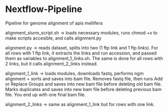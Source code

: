 # Nextflow-Pipeline 
Pipeline for genome alignment of apis mellifera <br />

alignment_slurm_script.sh -> loads necessary modules, runs chmod +x to make scripts accesible, and calls alignment.py <br />

alignment.py -> reads dataset, splits into two (1 ftp link and 1 ftp links). For all rows with 1 ftp link, it extracts the links and run accession, and passed them as variables to alignment_1_links.sh. The same is done for all rows with 2 links, but it calls alignment_2_links instead. <br />

alignment_1_link -> loads modules, downloads fastq, performs ngm alignment + sorts and saves into bam file. Removes fastq file, then runs Add or Replace Groups and saves into new bam file before deleting old bam file. Marks duplicates and saves into new bam file before deleting previous bam file. You end up with one final bam file. <br />

alignment_2_links -> same as alignment_1_link but for rows with one link.
